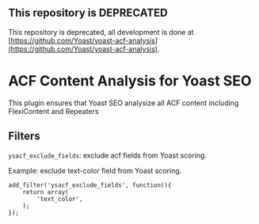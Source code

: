 ## This repository is DEPRECATED
This repository is deprecated, all development is done at [https://github.com/Yoast/yoast-acf-analysis](https://github.com/Yoast/yoast-acf-analysis).
# ACF Content Analysis for Yoast SEO
This plugin ensures that Yoast SEO analysize all ACF content including FlexiContent and Repeaters

## Filters
`ysacf_exclude_fields`: exclude acf fields from Yoast scoring.


Example: exclude text-color field from Yoast scoring.

```
add_filter('ysacf_exclude_fields', function(){
    return array(
        'text_color',
    );
});
```
